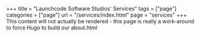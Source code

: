 +++
title = "Launchcode Software Studios' Services"
tags = ["page"]
categories = ["page"]
url = "/services/index.html"
page = "services"
+++
This content will not actually be rendered - this page is really a work-around to force Hugo to build our about.html